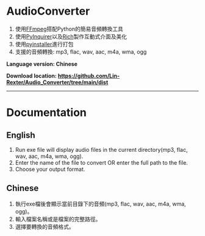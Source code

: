 # AudioConverter
1. 使用[FFmpeg](https://github.com/FFmpeg/FFmpeg)搭配Python的簡易音頻轉換工具<br>
2. 使用[PyInquirer](https://github.com/CITGuru/PyInquirer)以及[Rich](https://github.com/Textualize/rich)製作互動式介面及美化<br>
3. 使用[pyinstaller](https://github.com/pyinstaller/pyinstaller)進行打包<br>
4. 支援的音頻轉換: mp3, flac, wav, aac, m4a, wma, ogg<br>

**Language version: Chinese**<br>

**Download location: https://github.com/Lin-Rexter/Audio_Converter/tree/main/dist**
________________________________________________________________________________________________________________________________________________

# Documentation
## English
1. Run exe file will display audio files in the current directory(mp3, flac, wav, aac, m4a, wma, ogg).
2. Enter the name of the file to convert OR enter the full path to the file.
3. Choose your output format.

## Chinese
1. 執行exe檔後會顯示當前目錄下的音頻(mp3, flac, wav, aac, m4a, wma, ogg)。
2. 輸入檔案名稱或是檔案的完整路徑。
3. 選擇要轉換的音頻格式。
